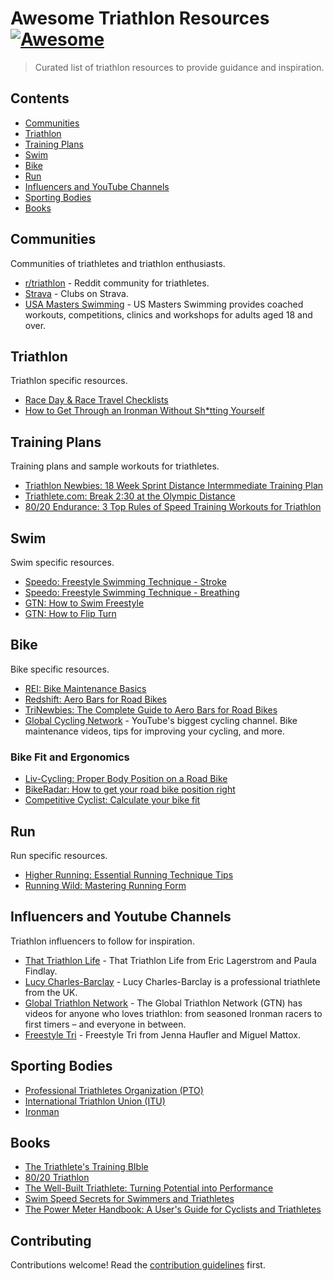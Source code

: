 # Awesome Triathlon Resources [![Awesome](https://awesome.re/badge.svg)](https://awesome.re)

> Curated list of triathlon resources to provide guidance and inspiration.

## Contents

- [Communities](#communities)
- [Triathlon](#triathlon)
- [Training Plans](#training-plans)
- [Swim](#swim)
- [Bike](#bike)
- [Run](#run)
- [Influencers and YouTube Channels](#influencers-and-youtube-channels)
- [Sporting Bodies](#sporting-bodies)
- [Books](#books)

## Communities

Communities of triathletes and triathlon enthusiasts.

- [r/triathlon](https://www.reddit.com/r/triathlon/) - Reddit community for triathletes.
- [Strava](https://www.strava.com/clubs/search) - Clubs on Strava. 
- [USA Masters Swimming](https://www.usms.org/) - US Masters Swimming provides coached workouts, competitions, clinics and workshops for adults aged 18 and over.

## Triathlon

Triathlon specific resources.

- [Race Day & Race Travel Checklists](https://www.dcrainmaker.com/2010/06/race-day-race-travel-checklists.html)
- [How to Get Through an Ironman Without Sh*tting Yourself](https://www.triathlete.com/nutrition/how-to-get-through-an-ironman-without-shtting-yourself/)

## Training Plans

Training plans and sample workouts for triathletes.

- [Triathlon Newbies: 18 Week Sprint Distance Intermmediate Training Plan](https://trinewbies.com/18-week-sprint-distance-intermediate/)
- [Triathlete.com: Break 2:30 at the Olympic Distance](https://www.triathlete.com/training/triathlon-training-plan-break-230-olympic-distance/)
- [80/20 Endurance: 3 Top Rules of Speed Training Workouts for Triathlon](https://www.8020endurance.com/speed-training-workouts-for-triathlon/)

## Swim

Swim specific resources.

- [Speedo: Freestyle Swimming Technique - Stroke](https://www.youtube.com/watch?v=5HLW2AI1Ink)
- [Speedo: Freestyle Swimming Technique - Breathing](https://www.youtube.com/watch?v=MRgc0VKfRdo)
- [GTN: How to Swim Freestyle](https://www.youtube.com/watch?v=AQy_c30lNjI&pp=ygUYZnJlZXN0eWxlIHN3aW0gdGVjaG5pcXVl)
- [GTN: How to Flip Turn](https://www.youtube.com/watch?v=GoyXk3xMfKY)

## Bike

Bike specific resources.

- [REI: Bike Maintenance Basics](https://www.rei.com/learn/expert-advice/bike-maintenance.html)
- [Redshift: Aero Bars for Road Bikes](https://redshiftsports.com/blogs/redshift-sports/triathlon-101-a-guide-to-aero-bars-for-road-bikes)
- [TriNewbies: The Complete Guide to Aero Bars for Road Bikes](https://trinewbies.com/the-complete-guide-to-aero-bars-for-road-bikes/)
- [Global Cycling Network](https://www.youtube.com/@gcn) - YouTube's biggest cycling channel. Bike maintenance videos, tips for improving your cycling, and more.

### Bike Fit and Ergonomics

- [Liv-Cycling: Proper Body Position on a Road Bike](https://www.liv-cycling.com/global/campaigns/proper-body-position-on-a-road-bike/20716)
- [BikeRadar: How to get your road bike position right](https://www.bikeradar.com/advice/sizing-and-fit/road-bike-position/)
- [Competitive Cyclist: Calculate your bike fit](https://www.competitivecyclist.com/Store/catalog/fitCalculatorBike.jsp)

## Run

Run specific resources.

- [Higher Running: Essential Running Technique Tips](https://www.youtube.com/watch?v=3RlvKMxPMr0)
- [Running Wild: Mastering Running Form](https://www.youtube.com/watch?v=WF1M2DzHSX8)

## Influencers and Youtube Channels

Triathlon influencers to follow for inspiration.

- [That Triathlon Life](https://thattriathlonlife.com/) - That Triathlon Life from Eric Lagerstrom and Paula Findlay.
- [Lucy Charles-Barclay](https://www.lucycharles.com/) - Lucy Charles-Barclay is a professional triathlete from the UK.
- [Global Triathlon Network](https://www.youtube.com/@gtn) - The Global Triathlon Network (GTN) has videos for anyone who loves triathlon: from seasoned Ironman racers to first timers – and everyone in between.
- [Freestyle Tri](https://www.youtube.com/@FreestyleTri) - Freestyle Tri from Jenna Haufler and Miguel Mattox.

## Sporting Bodies

- [Professional Triathletes Organization (PTO)](https://protriathletes.org/)
- [International Triathlon Union (ITU)](https://www.triathlon.org/)
- [Ironman](https://www.ironman.com/)

## Books

- [The Triathlete's Training BIble](https://www.goodreads.com/book/show/33852071-the-triathlete-s-training-bible)
- [80/20 Triathlon](https://www.goodreads.com/en/book/show/37970710)
- [The Well-Built Triathlete: Turning Potential into Performance](https://www.goodreads.com/book/show/23148409-the-well-built-triathlete)
- [Swim Speed Secrets for Swimmers and Triathletes](https://www.goodreads.com/en/book/show/15851044)
- [The Power Meter Handbook: A User's Guide for Cyclists and Triathletes](https://www.goodreads.com/en/book/show/13592432)

## Contributing

Contributions welcome! Read the [contribution guidelines](contributing.md) first.
